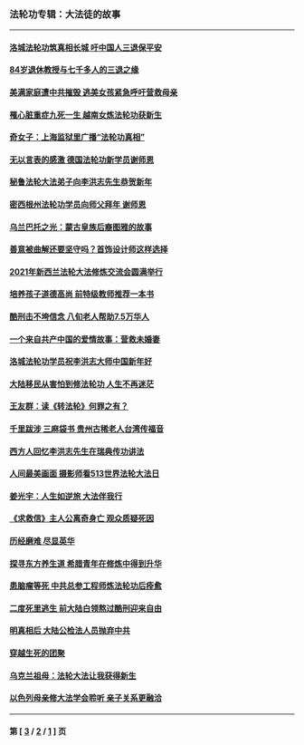 ### 法轮功专辑：大法徒的故事
---
#### [洛城法轮功筑真相长城 吁中国人三退保平安](../../pages/nf1147481/n13892471.md?05010430) 
#### [84岁退休教授与七千多人的三退之缘](../../pages/nf1147481/n13796650.md?05010430) 
#### [美满家庭遭中共摧毁 逃美女孩紧急呼吁营救母亲](../../pages/nf1147481/n13792859.md?05010430) 
#### [罹心脏重症九死一生 越南女炼法轮功获新生](../../pages/nf1147481/n13732766.md?05010430) 
#### [奇女子：上海监狱里广播“法轮功真相”](../../pages/nf1147481/n13726443.md?05010430) 
#### [无以言表的感激 德国法轮功新学员谢师恩](../../pages/nf1147481/n13543790.md?05010430) 
#### [秘鲁法轮大法弟子向李洪志先生恭贺新年](../../pages/nf1147481/n13540182.md?05010430) 
#### [密西根州法轮功学员向师父拜年 谢师恩](../../pages/nf1147481/n13538183.md?05010430) 
#### [乌兰巴托之光：蒙古皇族后裔图雅的故事](../../pages/nf1147481/n13155759.md?05010430) 
#### [善意被曲解还要坚守吗？首饰设计师这样选择](../../pages/nf1147481/n13077575.md?05010430) 
#### [2021年新西兰法轮大法修炼交流会圆满举行](../../pages/nf1147481/n13033149.md?05010430) 
#### [培养孩子道德高尚 前特级教师推荐一本书](../../pages/nf1147481/n12938640.md?05010430) 
#### [酷刑击不垮信念 八旬老人帮助7.5万华人](../../pages/nf1147481/n12880712.md?05010430) 
#### [一个来自共产中国的爱情故事：营救未婚妻](../../pages/nf1147481/n12778386.md?05010430) 
#### [洛城法轮功学员祝李洪志大师中国新年好](../../pages/nf1147481/n12724685.md?05010430) 
#### [大陆移民从害怕到修法轮功 人生不再迷茫](../../pages/nf1147481/n12414325.md?05010430) 
#### [王友群：读《转法轮》何罪之有？](../../pages/nf1147481/n12408647.md?05010430) 
#### [千里跋涉 三麻袋书 贵州古稀老人台湾传福音](../../pages/nf1147481/n12198750.md?05010430) 
#### [西方人回忆李洪志先生在瑞典传功讲法](../../pages/nf1147481/n12099607.md?05010430) 
#### [人间最美画面 摄影师看513世界法轮大法日](../../pages/nf1147481/n12094118.md?05010430) 
#### [姜光宇：人生如逆旅 大法伴我行](../../pages/nf1147481/n12088664.md?05010430) 
#### [《求救信》主人公离奇身亡 观众质疑死因](../../pages/nf1147481/n11845215.md?05010430) 
#### [历经磨难 尽显英华](../../pages/nf1147481/n11723297.md?05010430) 
#### [探寻东方养生道 希腊青年在修炼中得到升华](../../pages/nf1147481/n11494502.md?05010430) 
#### [患脑瘤等死 中共总参工程师炼法轮功后痊愈](../../pages/nf1147481/n11466682.md?05010430) 
#### [二度死里逃生 前大陆白领熬过酷刑迎来自由](../../pages/nf1147481/n11368594.md?05010430) 
#### [明真相后 大陆公检法人员抛弃中共](../../pages/nf1147481/n11358618.md?05010430) 
#### [穿越生死的团聚](../../pages/nf1147481/n11258922.md?05010430) 
#### [乌克兰祖母：法轮大法让我获得新生](../../pages/nf1147481/n11269457.md?05010430) 
#### [以色列母亲修大法学会聆听 亲子关系更融洽](../../pages/nf1147481/n11268195.md?05010430) 

---
#### 第 [ [3](./3.md?05010430) / [2](./2.md?05010430) / [1](./1.md?05010430) ] 页
